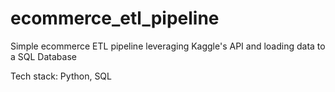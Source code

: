 # ecommerce_etl_pipeline
Simple ecommerce ETL pipeline leveraging Kaggle's API and loading data to a SQL Database

Tech stack: Python, SQL